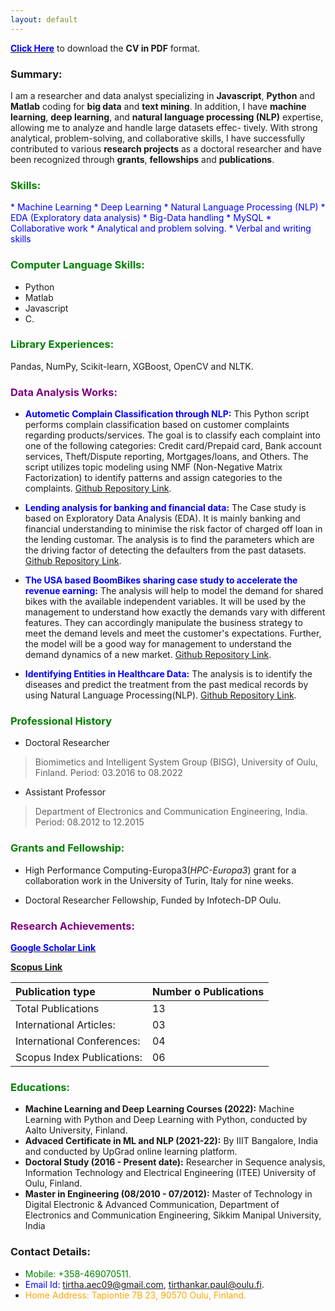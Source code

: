 ```yaml
---
layout: default
---
```


[**<span style="color:blue">Click Here</span>**](https://github.com/TirthankarPaul/portfolio/blob/622ae8be271656f449badac8fa962e8d4fd9576f/assets/img/Paul%20Tirthankar%20CV.pdf) to download the **CV in PDF** format.
### Summary:
I am a researcher and data analyst specializing in **Javascript**, **Python** and **Matlab** coding for **big data** and **text mining**. In addition, I have **machine learning**, **deep learning**, and **natural language processing (NLP)** expertise, allowing me to analyze and handle large datasets effec- tively. With strong analytical, problem-solving, and collaborative skills, I have successfully contributed to various **research projects** as a doctoral researcher and have been recognized through **grants**, **fellowships** and **publications**.


### <span style="color:green">Skills:</span>


<span style="color:blue">
* Machine Learning
* Deep Learning
* Natural Language Processing (NLP)
* EDA (Exploratory data analysis)
* Big-Data handling
* MySQL
* Collaborative work
* Analytical and problem solving. 
* Verbal and writing skills</span>

### <span style="color:green">Computer Language Skills:</span>

* Python                                       
* Matlab
* Javascript                                   
* C.

### <span style="color:green">Library Experiences:</span>   
Pandas, NumPy, Scikit-learn, XGBoost, OpenCV and NLTK.

### <span style="color:purple">Data Analysis Works:</span>
* **<span style="color:blue">Autometic Complain Classification through NLP:</span>** This Python script performs complain classification based on customer complaints regarding products/services. The goal is to classify each complaint into one of the following categories: Credit card/Prepaid card, Bank account services, Theft/Dispute reporting, Mortgages/loans, and Others. The script utilizes topic modeling using NMF (Non-Negative Matrix Factorization) to identify patterns and assign categories to the complaints. 
[Github Repository Link](https://github.com/TirthankarPaul/Complain_Classification.git).

* **<span style="color:blue">Lending analysis for banking and financial data:</span>** The Case study is based on Exploratory Data Analysis (EDA). It is mainly banking and financial understanding to minimise the risk factor of charged off loan in the lending customar. The analysis is to find the parameters which are the driving factor of detecting the defaulters from the past datasets.
[Github Repository Link](https://github.com/TirthankarPaul/LCCS.git).

* **<span style="color:blue">The USA based BoomBikes sharing case study to accelerate the revenue earning:</span>** The analysis will help to model the demand for shared bikes with the available independent variables. It will be used by the management to understand how exactly the demands vary with different features. They can accordingly manipulate the business strategy to meet the demand levels and meet the customer's expectations. Further, the model will be a good way for management to understand the demand dynamics of a new market.
[Github Repository Link](https://github.com/TirthankarPaul/TPassignment_BS.git). 

* **<span style="color:blue">Identifying Entities in Healthcare Data:</span>** The analysis is to identify the diseases and predict the treatment from the past medical records by using Natural Language Processing(NLP).
[Github Repository Link](https://github.com/TirthankarPaul/Healthcare.git). 

### <span style="color:green">Professional History</span> 
* Doctoral Researcher 
> Biomimetics and Intelligent System Group (BISG), University of Oulu, Finland. 
> Period: 03.2016 to 08.2022
* Assistant Professor  
> Department of Electronics and Communication Engineering, India.
> Period: 08.2012 to 12.2015

### <span style="color:green">Grants and Fellowship:</span> 

* High Performance Computing-Europa3(_HPC-Europa3_) grant for a collaboration work in the University of Turin, Italy for nine weeks.

* Doctoral Researcher Fellowship, Funded by Infotech-DP Oulu.


### <span style="color:purple">Research Achievements:</span>  
[**<span style="color:blue">Google Scholar Link </span>**](https://scholar.google.com/citations?user=c5j1DXgAAAAJ&hl=en%22%3EGoogle%20Scholar)

[**<span style="color🟦">Scopus Link</span>**](https://www.scopus.com/authid/detail.uri?authorId=57204780717&origin=cto)

| Publication type               |Number o Publications    | 
|:-------------------------------|:------------------------|
| Total Publications             | 13                      | 
| International Articles:        | 03                      |  
| International Conferences:     | 04                      |  
| Scopus Index  Publications:    | 06                      | 

### <span style="color:green">Educations:</span> 
* **Machine Learning and Deep Learning Courses (2022):** Machine Learning with Python and Deep Learning with Python, conducted by Aalto University, Finland. 
* **Advaced Certificate in ML and NLP (2021-22):** By IIIT Bangalore, India and conducted by UpGrad online learning platform.
* **Doctoral Study (2016 - Present date):** Researcher in Sequence analysis, Information Technology and Electrical Engineering (ITEE) University of Oulu, Finland.
* **Master in Engineering (08/2010 - 07/2012):** Master of Technology in Digital Electronic & Advanced Communication, Department of Electronics and Communication Engineering, Sikkim Manipal University, India


### Contact Details:
* <span style="color:green">Mobile: +358-469070511.</span>
* <span style="color:blue">Email Id: tirtha.aec09@gmail.com, tirthankar.paul@oulu.fi.</span>
* <span style="color:orange">Home Address: Tapiontie 7B 23, 90570 Oulu, Finland. </span>
